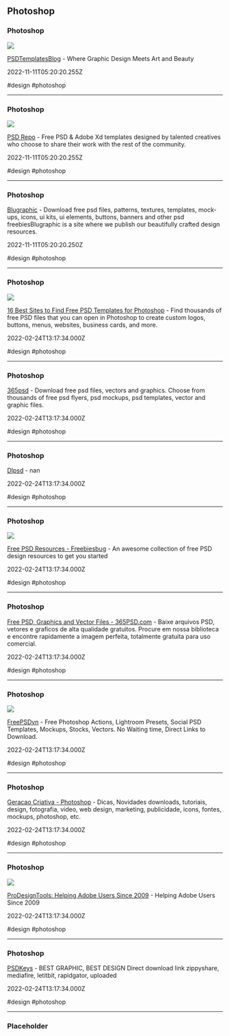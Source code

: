 ## Photoshop

### Photoshop

![](https://www.psdtemplatesblog.com/wp-content/uploads/2022/06/psd-templates.jpg)

[PSDTemplatesBlog](https://www.psdtemplatesblog.com) - Where Graphic Design Meets Art and Beauty

2022-11-11T05:20:20.255Z

#design #photoshop

---

### Photoshop

![](https://cdn.psdrepo.com/resources/psdrepo_share_new.png)

[PSD Repo](https://psdrepo.com) - Free PSD & Adobe Xd templates designed by talented creatives who choose to share their work with the rest of the community.

2022-11-11T05:20:20.255Z

#design #photoshop

---

### Photoshop

[Blugraphic](http://www.blugraphic.com) - Download free psd files, patterns, textures, templates, mock-ups, icons, ui kits, ui elements, buttons, banners and other psd freebiesBlugraphic is a site where we publish our beautifully crafted design resources.

2022-11-11T05:20:20.250Z

#design #photoshop

---

### Photoshop

![](https://www.lifewire.com/thmb/5pvF1EaYhGdFHlD9bz5I4XNhylQ=/1500x0/filters:no_upscale():max_bytes(150000):strip_icc()/GettyImages-598547700-efdc0653f5834257b8ff2e07c534b1ae.jpg)

[16 Best Sites to Find Free PSD Templates for Photoshop](https://www.thebalance.com/free-psd-templates-for-adobe-photoshop-1358114) - Find thousands of free PSD files that you can open in Photoshop to create custom logos, buttons, menus, websites, business cards, and more.

2022-02-24T13:17:34.000Z

#design #photoshop

---

### Photoshop

[365psd](https://365psd.com) - Download free psd files, vectors and graphics. Choose from thousands of free psd flyers, psd mockups, psd templates, vector and graphic files.

2022-02-24T13:17:34.000Z

#design #photoshop

---

### Photoshop

[Dlpsd](https://downloadpsd.cc) - nan

2022-02-24T13:17:34.000Z

#design #photoshop

---

### Photoshop

![](https://freebiesbug.com/wp-content/uploads/2023/08/freebiesbug-2.png)

[Free PSD Resources - Freebiesbug](https://freebiesbug.com/psd-freebies) - An awesome collection of free PSD design resources to get you started

2022-02-24T13:17:34.000Z

#design #photoshop

---

### Photoshop

[Free PSD, Graphics and Vector Files - 365PSD.com](https://pt.365psd.com) - Baixe arquivos PSD, vetores e graficos de alta qualidade gratuitos. Procure em nossa biblioteca e encontre rapidamente a imagem perfeita, totalmente gratuita para uso comercial.

2022-02-24T13:17:34.000Z

#design #photoshop

---

### Photoshop

![](https://freepsdvn.com/wp-content/uploads/2023/09/Facebook-OG.png)

[FreePSDvn](https://freepsdvn.com) - Free Photoshop Actions, Lightroom Presets, Social PSD Templates, Mockups, Stocks, Vectors. No Waiting time, Direct Links to Download.

2022-02-24T13:17:34.000Z

#design #photoshop

---

### Photoshop

[Geracao Criativa - Photoshop](https://geracaocriativa.com/conteudos/design/photoshop) - Dicas, Novidades downloads, tutoriais, design, fotografia, video, web design, marketing, publicidade, icons, fontes, mockups, photoshop, etc.

2022-02-24T13:17:34.000Z

#design #photoshop

---

### Photoshop

![](https://prodesigntools.com/wp-content/uploads/2020/10/free-adobe-stock-images-backpacker.jpg)

[ProDesignTools: Helping Adobe Users Since 2009](https://prodesigntools.com) - Helping Adobe Users Since 2009

2022-02-24T13:17:34.000Z

#design #photoshop

---

### Photoshop

[PSDKeys](https://psdkeys.com) - BEST GRAPHIC, BEST DESIGN Direct download link zippyshare, mediafire, letitbit, rapidgator, uploaded

2022-02-24T13:17:34.000Z

#design #photoshop

---

### Placeholder
